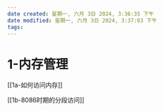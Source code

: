 ```yaml
---
date created: 星期一, 六月 3日 2024, 3:36:35 下午
date modified: 星期一, 六月 3日 2024, 3:37:03 下午
tags: 
---
```


# 1-内存管理

[[1a-如何访问内存]]

[[1b-8086时期的分段访问]]

